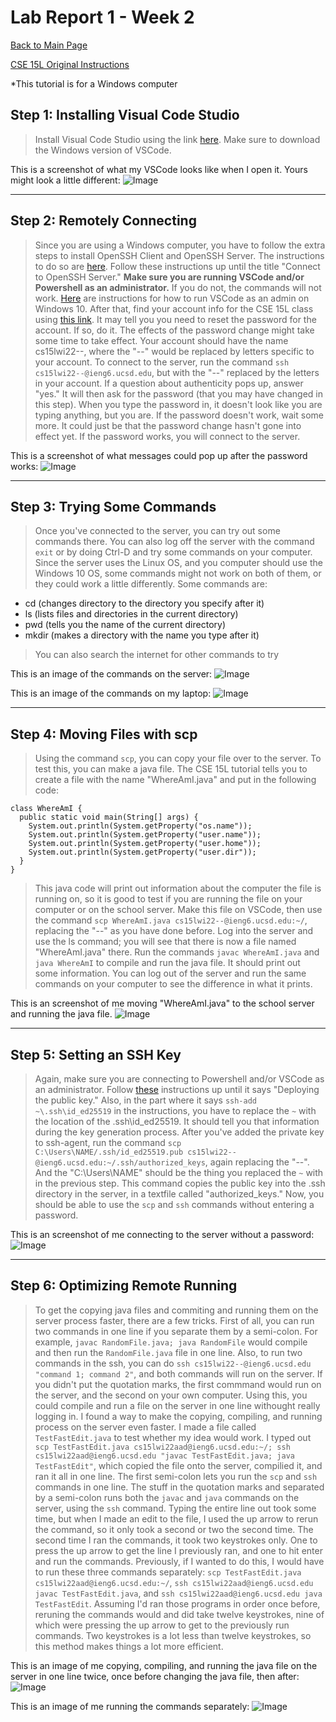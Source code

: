 # Lab Report 1 - Week 2

[Back to Main Page](https://ebayraktaroglu.github.io/cse15l-lab-reports/)

[CSE 15L Original Instructions](https://ucsd-cse15l-w22.github.io/week/week1/)

*This tutorial is for a Windows computer

## Step 1: Installing Visual Code Studio

> Install Visual Code Studio using the link [here](https://code.visualstudio.com/). Make sure to download the Windows version of VSCode.

This is a screenshot of what my VSCode looks like when I open it. Yours might look a little different:
![Image](Lab_Report_Week_2_Screenshots/VSCode.png)

***

## Step 2: Remotely Connecting

> Since you are using a Windows computer, you have to follow the extra steps to install OpenSSH Client and OpenSSH Server. The instructions to do so are [here](https://docs.microsoft.com/en-us/windows-server/administration/openssh/openssh_install_firstuse). Follow these instructions up until the title "Connect to OpenSSH Server." **Make sure you are running VSCode and/or Powershell as an administrator.** If you do not, the commands will not work. [Here](https://docs.microsoft.com/en-us/visualstudio/ide/user-permissions-and-visual-studio?view=vs-2022#:~:text=On%20the%20Windows%20desktop%2C%20right,and%20then%20select%20OK%20again.) are instructions for how to run VSCode as an admin on Windows 10.
> After that, find your account info for the CSE 15L class using [this link](https://sdacs.ucsd.edu/~icc/index.php). It may tell you you need to reset the password for the account. If so, do it. The effects of the password change might take some time to take effect. Your account should have the name cs15lwi22--, where the "--" would be replaced by letters specific to your account.
> To connect to the server, run the command `ssh cs15lwi22--@ieng6.ucsd.edu`, but with the "--" replaced by the letters in your account. If a question about authenticity pops up, answer "yes." It will then ask for the password (that you may have changed in this step). When you type the password in, it doesn't look like you are typing anything, but you are. If the password doesn't work, wait some more. It could just be that the password change hasn't gone into effect yet. If the password works, you will connect to the server.

This is a screenshot of what messages could pop up after the password works:
![Image](Lab_Report_Week_2_Screenshots/Remotely_Connecting.png)

***

## Step 3: Trying Some Commands
> Once you've connected to the server, you can try out some commands there. You can also log off the server with the command `exit` or by doing Ctrl-D and try some commands on your computer. Since the server uses the Linux OS, and you computer should use the Windows 10 OS, some commands might not work on both of them, or they could work a little differently.
> Some commands are:
- cd (changes directory to the directory you specify after it)
- ls (lists files and directories in the current directory)
- pwd (tells you the name of the current directory)
- mkdir (makes a directory with the name you type after it)
> You can also search the internet for other commands to try

This is an image of the commands on the server:
![Image](Lab_Report_Week_2_Screenshots/Commands_Linux.png)

This is an image of the commands on my laptop:
![Image](Lab_Report_Week_2_Screenshots/Commands_Windows.png)

***

## Step 4: Moving Files with scp
> Using the command `scp`, you can copy your file over to the server. To test this, you can make a java file. The CSE 15L tutorial tells you to create a file with the name "WhereAmI.java" and put in the following code:
```
class WhereAmI {
  public static void main(String[] args) {
    System.out.println(System.getProperty("os.name"));
    System.out.println(System.getProperty("user.name"));
    System.out.println(System.getProperty("user.home"));
    System.out.println(System.getProperty("user.dir"));
  }
}
```
> This java code will print out information about the computer the file is running on, so it is good to test if you are running the file on your computer or on the school server. Make this file on VSCode, then use the command `scp WhereAmI.java cs15lwi22--@ieng6.ucsd.edu:~/`, replacing the "--" as you have done before. Log into the server and use the ls command; you will see that there is now a file named "WhereAmI.java" there. Run the commands `javac WhereAmI.java` and `java WhereAmI` to compile and run the java file. It should print out some information. You can log out of the server and run the same commands on your computer to see the difference in what it prints.

This is an screenshot of me moving "WhereAmI.java" to the school server and running the java file.
![Image](Lab_Report_Week_2_Screenshots/Moving_Files_and_Doing_Java.png)

***

## Step 5: Setting an SSH Key
> Again, make sure you are connecting to Powershell and/or VSCode as an administrator. Follow [these](https://docs.microsoft.com/en-us/windows-server/administration/openssh/openssh_keymanagement#user-key-generation) instructions up until it says "Deploying the public key." Also, in the part where it says `ssh-add ~\.ssh\id_ed25519` in the instructions, you have to replace the `~` with the location of the .ssh\id_ed25519. It should tell you that information during the key generation process.
> After you've added the private key to ssh-agent, run the command `scp C:\Users\NAME/.ssh/id_ed25519.pub cs15lwi22--@ieng6.ucsd.edu:~/.ssh/authorized_keys`, again replacing the "--". And the "C:\Users\NAME" should be the thing you replaced the `~` with in the previous step. This command copies the public key into the .ssh directory in the server, in a textfile called "authorized_keys." Now, you should be able to use the `scp` and `ssh` commands without entering a password.

This is an screenshot of me connecting to the server without a password:
![Image](Lab_Report_Week_2_Screenshots/SSH_Key.png)

***

## Step 6: Optimizing Remote Running
> To get the copying java files and commiting and running them on the server process faster, there are a few tricks. First of all, you can run two commands in one line if you separate them by a semi-colon. For example, `javac RandomFile.java; java RandomFile` would compile and then run the `RandomFile.java` file in one line. Also, to run two commands in the ssh, you can do `ssh cs15lwi22--@ieng6.ucsd.edu "command 1; command 2"`, and both commands will run on the server. If you didn't put the quotation marks, the first commmand would run on the server, and the second on your own computer. Using this, you could compile and run a file on the server in one line withought really logging in.
> I found a way to make the copying, compiling, and running process on the server even faster. I made a file called `TestFastEdit.java` to test whether my idea would work. I typed out `scp TestFastEdit.java cs15lwi22aad@ieng6.ucsd.edu:~/; ssh cs15lwi22aad@ieng6.ucsd.edu "javac TestFastEdit.java; java TestFastEdit"`, which copied the file onto the server, compilied it, and ran it all in one line. The first semi-colon lets you run the `scp` and `ssh` commands in one line. The stuff in the quotation marks and separated by a semi-colon runs both the `javac` and `java` commands on the server, using the `ssh` command. Typing the entire line out took some time, but when I made an edit to the file, I used the up arrow to rerun the command, so it only took a second or two the second time. The second time I ran the commands, it took two keystrokes only. One to press the up arrow to get the line I previously ran, and one to hit enter and run the commands.
>Previously, if I wanted to do this, I would have to run these three commands separately: `scp TestFastEdit.java cs15lwi22aad@ieng6.ucsd.edu:~/`, `ssh cs15lwi22aad@ieng6.ucsd.edu javac TestFastEdit.java`, and `ssh cs15lwi22aad@ieng6.ucsd.edu java TestFastEdit`. Assuming I'd ran those programs in order once before, reruning the commands would and did take twelve keystrokes, nine of which were pressing the up arrow to get to the previously run commands.
>Two keystrokes is a lot less than twelve keystrokes, so this method makes things a lot more efficient.

This is an image of me copying, compiling, and running the java file on the server in one line twice, once before changing the java file, then after:
![Image](Lab_Report_Week_2_Screenshots/Optimizing_Remote_Running.png)

This is an image of me running the commands separately:
![Image](Lab_Report_Week_2_Screenshots/MultipleLines.png)
